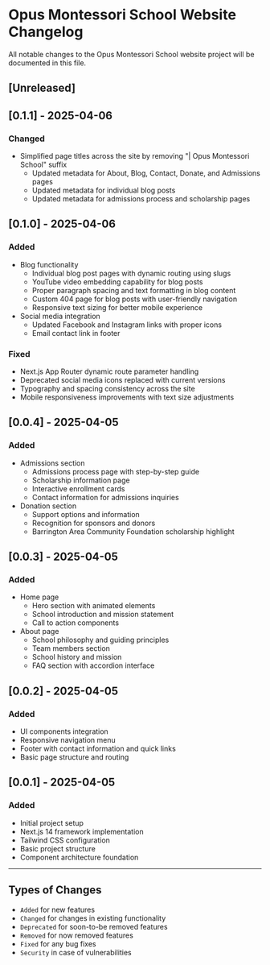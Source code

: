 # Opus Montessori School Website Changelog

All notable changes to the Opus Montessori School website project will be documented in this file.

## [Unreleased]

## [0.1.1] - 2025-04-06

### Changed
- Simplified page titles across the site by removing "| Opus Montessori School" suffix
  - Updated metadata for About, Blog, Contact, Donate, and Admissions pages
  - Updated metadata for individual blog posts
  - Updated metadata for admissions process and scholarship pages

## [0.1.0] - 2025-04-06

### Added
- Blog functionality
  - Individual blog post pages with dynamic routing using slugs
  - YouTube video embedding capability for blog posts
  - Proper paragraph spacing and text formatting in blog content
  - Custom 404 page for blog posts with user-friendly navigation
  - Responsive text sizing for better mobile experience
- Social media integration
  - Updated Facebook and Instagram links with proper icons
  - Email contact link in footer

### Fixed
- Next.js App Router dynamic route parameter handling
- Deprecated social media icons replaced with current versions
- Typography and spacing consistency across the site
- Mobile responsiveness improvements with text size adjustments

## [0.0.4] - 2025-04-05

### Added
- Admissions section
  - Admissions process page with step-by-step guide
  - Scholarship information page
  - Interactive enrollment cards
  - Contact information for admissions inquiries
- Donation section
  - Support options and information
  - Recognition for sponsors and donors
  - Barrington Area Community Foundation scholarship highlight

## [0.0.3] - 2025-04-05

### Added
- Home page
  - Hero section with animated elements
  - School introduction and mission statement
  - Call to action components
- About page
  - School philosophy and guiding principles
  - Team members section
  - School history and mission
  - FAQ section with accordion interface

## [0.0.2] - 2025-04-05

### Added
- UI components integration
- Responsive navigation menu
- Footer with contact information and quick links
- Basic page structure and routing

## [0.0.1] - 2025-04-05

### Added
- Initial project setup
- Next.js 14 framework implementation
- Tailwind CSS configuration
- Basic project structure
- Component architecture foundation

---

## Types of Changes
- `Added` for new features
- `Changed` for changes in existing functionality
- `Deprecated` for soon-to-be removed features
- `Removed` for now removed features
- `Fixed` for any bug fixes
- `Security` in case of vulnerabilities
